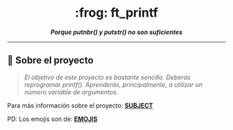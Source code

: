 <h1 align="center">
	:frog: ft_printf
</h1>
<p align="center">
	<b><i>Porque putnbr() y putstr() no son suficientes</i></b><br>
</p>

---

## :dart: Sobre el proyecto

> _El objetivo de este proyecto es bastante sencillo. Deberás reprogramar printf(). Aprenderás, principalmente, a utilizar un número variable de argumentos._


[**SUBJECT**]: https://github.com/Surfi89/42cursus/tree/main/Subject%20PDFs
[**EMOJIS**]: https://github.com/ikatyang/emoji-cheat-sheet/blob/master/README.md
Para más información sobre el proyecto: [**SUBJECT**]

PD: Los emojis son de: [**EMOJIS**]
